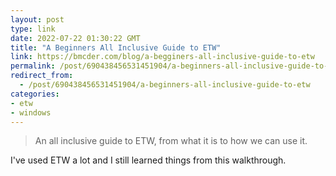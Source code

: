 ```yaml
---
layout: post
type: link
date: 2022-07-22 01:30:22 GMT
title: "A Beginners All Inclusive Guide to ETW"
link: https://bmcder.com/blog/a-begginers-all-inclusive-guide-to-etw
permalink: /post/690438456531451904/a-beginners-all-inclusive-guide-to-etw
redirect_from: 
  - /post/690438456531451904/a-beginners-all-inclusive-guide-to-etw
categories:
- etw
- windows
---
```

<blockquote>An all inclusive guide to ETW, from what it is to how we can use it.</blockquote>
<p>I've used ETW a lot and I still learned things from this walkthrough.</p>